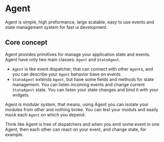 # Agent
Agent is simple, high preformance, large scalable, easy to use events and state
management system for fast ui development.

## Core concept
Agent provides primitives for manage your application state and events.
Agent have only two main classes: `Agent` and `StateAgent`.
* `Agent` is like event dispatcher, that can connect with other `Agent`s,
  and you can describe your `Agent` behavior base on events.
* `StateAgent` extends `Agent`, but have some fields and methods for
  state management. You can listen incoming events and change current
  `StateAgent` state. You can listen your state changes and bind it
  with your widgets.

Agent is modular system, that means, using Agent you can isolate your modules
from other and nothing broke. You can test your moduls and easily mock each
`Agent` on which you depend.

Think like Agent is tree of dispatchers and when you emit some event in one Agent,
then each other can react on your event, and change state, for example.
